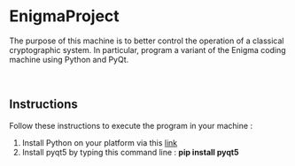 # EnigmaProject

<p>The purpose of this machine is to better control the
operation of a classical cryptographic system. In
particular, program a variant of the
Enigma coding machine using Python and PyQt.</p>
<br/>
<h2>Instructions</h2>
<p>Follow these instructions to execute the program in your machine :</p>
<ol>
  <li>Install Python on your platform via this <a href="https://www.python.org/downloads/">link</a></li>
  <li>Install pyqt5 by typing this command line : <strong>pip install pyqt5</strong></li>
</ol
